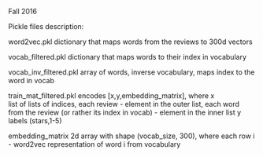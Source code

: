 Fall 2016


Pickle files description:

word2vec.pkl
dictionary that maps words from the reviews to 300d vectors

vocab_filtered.pkl
dictionary that maps words to their index in vocabulary

vocab_inv_filtered.pkl
array of words, inverse vocabulary, maps index to the word in vocab

train_mat_filtered.pkl
encodes [x,y,embedding_matrix], where 
x  
list of lists of indices, each review - element in the outer list, 
each word from the review (or rather its index in vocab) - element in the inner list
y 
labels (stars,1-5)
	
embedding_matrix
2d array with shape (vocab_size, 300), where each row i - word2vec representation 
of word i from vocabulary
